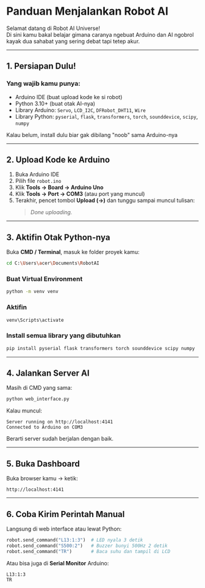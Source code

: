 # Panduan Menjalankan Robot AI

Selamat datang di Robot AI Universe!  
Di sini kamu bakal belajar gimana caranya ngebuat Arduino dan AI ngobrol kayak dua sahabat yang sering debat tapi tetep akur.

---

## 1. Persiapan Dulu!

### Yang wajib kamu punya:
- Arduino IDE (buat upload kode ke si robot)
- Python 3.10+ (buat otak AI-nya)
- Library Arduino: `Servo`, `LCD_I2C`, `DFRobot_DHT11`, `Wire`
- Library Python: `pyserial`, `flask`, `transformers`, `torch`, `sounddevice`, `scipy`, `numpy`

Kalau belum, install dulu biar gak dibilang "noob" sama Arduino-nya

---

## 2. Upload Kode ke Arduino

1. Buka Arduino IDE  
2. Pilih file `robot.ino`
3. Klik **Tools → Board → Arduino Uno**  
4. Klik **Tools → Port → COM3** (atau port yang muncul)  
5. Terakhir, pencet tombol **Upload (→)** dan tunggu sampai muncul tulisan:  
   > *Done uploading.*

---

## 3. Aktifin Otak Python-nya

Buka **CMD / Terminal**, masuk ke folder proyek kamu:
```bash
cd C:\Users\acer\Documents\RobotAI
```

### Buat Virtual Environment
```bash
python -m venv venv
```

### Aktifin
```bash
venv\Scripts\activate
```

### Install semua library yang dibutuhkan
```bash
pip install pyserial flask transformers torch sounddevice scipy numpy
```

---

## 4. Jalankan Server AI

Masih di CMD yang sama:
```bash
python web_interface.py
```

Kalau muncul:
```
Server running on http://localhost:4141
Connected to Arduino on COM3
```
Berarti server sudah berjalan dengan baik.

---

## 5. Buka Dashboard

Buka browser kamu → ketik:
```
http://localhost:4141
```

---

## 6. Coba Kirim Perintah Manual

Langsung di web interface atau lewat Python:

```python
robot.send_command("L13:1:3")  # LED nyala 3 detik
robot.send_command("S500:2")   # Buzzer bunyi 500Hz 2 detik
robot.send_command("TR")       # Baca suhu dan tampil di LCD
```

Atau bisa juga di **Serial Monitor** Arduino:
```
L13:1:3
TR
